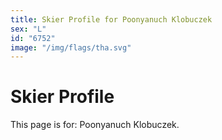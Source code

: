 ```yaml
---
title: Skier Profile for Poonyanuch Klobuczek
sex: "L"
id: "6752"
image: "/img/flags/tha.svg" 
---
```


# Skier Profile

This page is for: Poonyanuch Klobuczek.
    
